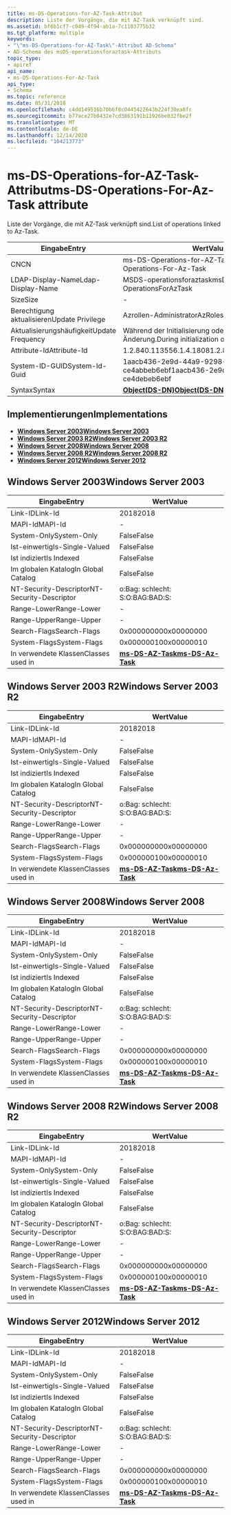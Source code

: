 ```yaml
---
title: ms-DS-Operations-for-AZ-Task-Attribut
description: Liste der Vorgänge, die mit AZ-Task verknüpft sind.
ms.assetid: bf6b1cf7-c049-4f94-ab1a-7c1103775b32
ms.tgt_platform: multiple
keywords:
- "\"ms-DS-Operations-for-AZ-Task\"-Attribut AD-Schema"
- AD-Schema des msDS-operationsforaztask-Attributs
topic_type:
- apiref
api_name:
- ms-DS-Operations-For-Az-Task
api_type:
- Schema
ms.topic: reference
ms.date: 05/31/2018
ms.openlocfilehash: c4dd149516b70b6f8c0445422643b224f30ea8fc
ms.sourcegitcommit: b77ace27b0432e7cd3863191b11926be032fbe2f
ms.translationtype: MT
ms.contentlocale: de-DE
ms.lasthandoff: 12/14/2020
ms.locfileid: "104213773"
---
```

# <a name="ms-ds-operations-for-az-task-attribute"></a><span data-ttu-id="7e84b-105">ms-DS-Operations-for-AZ-Task-Attribut</span><span class="sxs-lookup"><span data-stu-id="7e84b-105">ms-DS-Operations-For-Az-Task attribute</span></span>

<span data-ttu-id="7e84b-106">Liste der Vorgänge, die mit AZ-Task verknüpft sind.</span><span class="sxs-lookup"><span data-stu-id="7e84b-106">List of operations linked to Az-Task.</span></span>



| <span data-ttu-id="7e84b-107">Eingabe</span><span class="sxs-lookup"><span data-stu-id="7e84b-107">Entry</span></span> | <span data-ttu-id="7e84b-108">Wert</span><span class="sxs-lookup"><span data-stu-id="7e84b-108">Value</span></span> |
|-------------------|-----------------------------------------|
| <span data-ttu-id="7e84b-109">CN</span><span class="sxs-lookup"><span data-stu-id="7e84b-109">CN</span></span>                | <span data-ttu-id="7e84b-110">ms-DS-Operations-for-AZ-Task</span><span class="sxs-lookup"><span data-stu-id="7e84b-110">ms-DS-Operations-For-Az-Task</span></span>            |
| <span data-ttu-id="7e84b-111">LDAP-Display-Name</span><span class="sxs-lookup"><span data-stu-id="7e84b-111">Ldap-Display-Name</span></span> | <span data-ttu-id="7e84b-112">MSDS-operationsforaztask</span><span class="sxs-lookup"><span data-stu-id="7e84b-112">msDS-OperationsForAzTask</span></span>                |
| <span data-ttu-id="7e84b-113">Size</span><span class="sxs-lookup"><span data-stu-id="7e84b-113">Size</span></span>              | \-                                      |
| <span data-ttu-id="7e84b-114">Berechtigung aktualisieren</span><span class="sxs-lookup"><span data-stu-id="7e84b-114">Update Privilege</span></span>  | <span data-ttu-id="7e84b-115">Azrollen-Administrator</span><span class="sxs-lookup"><span data-stu-id="7e84b-115">AzRoles admin</span></span>                           |
| <span data-ttu-id="7e84b-116">Aktualisierungshäufigkeit</span><span class="sxs-lookup"><span data-stu-id="7e84b-116">Update Frequency</span></span>  | <span data-ttu-id="7e84b-117">Während der Initialisierung oder Richtlinien Änderung.</span><span class="sxs-lookup"><span data-stu-id="7e84b-117">During initialization or policy change.</span></span> |
| <span data-ttu-id="7e84b-118">Attribute-Id</span><span class="sxs-lookup"><span data-stu-id="7e84b-118">Attribute-Id</span></span>      | <span data-ttu-id="7e84b-119">1.2.840.113556.1.4.1808</span><span class="sxs-lookup"><span data-stu-id="7e84b-119">1.2.840.113556.1.4.1808</span></span>                 |
| <span data-ttu-id="7e84b-120">System-ID-GUID</span><span class="sxs-lookup"><span data-stu-id="7e84b-120">System-Id-Guid</span></span>    | <span data-ttu-id="7e84b-121">1aacb436-2e9d-44a9-9298-ce4abbeb6ebf</span><span class="sxs-lookup"><span data-stu-id="7e84b-121">1aacb436-2e9d-44a9-9298-ce4debeb6ebf</span></span>    |
| <span data-ttu-id="7e84b-122">Syntax</span><span class="sxs-lookup"><span data-stu-id="7e84b-122">Syntax</span></span>            | [<span data-ttu-id="7e84b-123">**Object(DS-DN)**</span><span class="sxs-lookup"><span data-stu-id="7e84b-123">**Object(DS-DN)**</span></span>](s-object-ds-dn.md) |



## <a name="implementations"></a><span data-ttu-id="7e84b-124">Implementierungen</span><span class="sxs-lookup"><span data-stu-id="7e84b-124">Implementations</span></span>

-   [<span data-ttu-id="7e84b-125">**Windows Server 2003**</span><span class="sxs-lookup"><span data-stu-id="7e84b-125">**Windows Server 2003**</span></span>](#windows-server-2003)
-   [<span data-ttu-id="7e84b-126">**Windows Server 2003 R2**</span><span class="sxs-lookup"><span data-stu-id="7e84b-126">**Windows Server 2003 R2**</span></span>](#windows-server-2003-r2)
-   [<span data-ttu-id="7e84b-127">**Windows Server 2008**</span><span class="sxs-lookup"><span data-stu-id="7e84b-127">**Windows Server 2008**</span></span>](#windows-server-2008)
-   [<span data-ttu-id="7e84b-128">**Windows Server 2008 R2**</span><span class="sxs-lookup"><span data-stu-id="7e84b-128">**Windows Server 2008 R2**</span></span>](#windows-server-2008-r2)
-   [<span data-ttu-id="7e84b-129">**Windows Server 2012**</span><span class="sxs-lookup"><span data-stu-id="7e84b-129">**Windows Server 2012**</span></span>](#windows-server-2012)

## <a name="windows-server-2003"></a><span data-ttu-id="7e84b-130">Windows Server 2003</span><span class="sxs-lookup"><span data-stu-id="7e84b-130">Windows Server 2003</span></span>



| <span data-ttu-id="7e84b-131">Eingabe</span><span class="sxs-lookup"><span data-stu-id="7e84b-131">Entry</span></span> | <span data-ttu-id="7e84b-132">Wert</span><span class="sxs-lookup"><span data-stu-id="7e84b-132">Value</span></span> |
|------------------------|---------------------------------------------------|
| <span data-ttu-id="7e84b-133">Link-ID</span><span class="sxs-lookup"><span data-stu-id="7e84b-133">Link-Id</span></span>                | <span data-ttu-id="7e84b-134">2018</span><span class="sxs-lookup"><span data-stu-id="7e84b-134">2018</span></span>                                              |
| <span data-ttu-id="7e84b-135">MAPI-Id</span><span class="sxs-lookup"><span data-stu-id="7e84b-135">MAPI-Id</span></span>                | \-                                                |
| <span data-ttu-id="7e84b-136">System-Only</span><span class="sxs-lookup"><span data-stu-id="7e84b-136">System-Only</span></span>            | <span data-ttu-id="7e84b-137">False</span><span class="sxs-lookup"><span data-stu-id="7e84b-137">False</span></span>                                             |
| <span data-ttu-id="7e84b-138">Ist-einwertig</span><span class="sxs-lookup"><span data-stu-id="7e84b-138">Is-Single-Valued</span></span>       | <span data-ttu-id="7e84b-139">False</span><span class="sxs-lookup"><span data-stu-id="7e84b-139">False</span></span>                                             |
| <span data-ttu-id="7e84b-140">Ist indiziert</span><span class="sxs-lookup"><span data-stu-id="7e84b-140">Is Indexed</span></span>             | <span data-ttu-id="7e84b-141">False</span><span class="sxs-lookup"><span data-stu-id="7e84b-141">False</span></span>                                             |
| <span data-ttu-id="7e84b-142">Im globalen Katalog</span><span class="sxs-lookup"><span data-stu-id="7e84b-142">In Global Catalog</span></span>      | <span data-ttu-id="7e84b-143">False</span><span class="sxs-lookup"><span data-stu-id="7e84b-143">False</span></span>                                             |
| <span data-ttu-id="7e84b-144">NT-Security-Descriptor</span><span class="sxs-lookup"><span data-stu-id="7e84b-144">NT-Security-Descriptor</span></span> | <span data-ttu-id="7e84b-145">o:Bag: schlecht: S:</span><span class="sxs-lookup"><span data-stu-id="7e84b-145">O:BAG:BAD:S:</span></span>                                      |
| <span data-ttu-id="7e84b-146">Range-Lower</span><span class="sxs-lookup"><span data-stu-id="7e84b-146">Range-Lower</span></span>            | \-                                                |
| <span data-ttu-id="7e84b-147">Range-Upper</span><span class="sxs-lookup"><span data-stu-id="7e84b-147">Range-Upper</span></span>            | \-                                                |
| <span data-ttu-id="7e84b-148">Search-Flags</span><span class="sxs-lookup"><span data-stu-id="7e84b-148">Search-Flags</span></span>           | <span data-ttu-id="7e84b-149">0x00000000</span><span class="sxs-lookup"><span data-stu-id="7e84b-149">0x00000000</span></span>                                        |
| <span data-ttu-id="7e84b-150">System-Flags</span><span class="sxs-lookup"><span data-stu-id="7e84b-150">System-Flags</span></span>           | <span data-ttu-id="7e84b-151">0x00000010</span><span class="sxs-lookup"><span data-stu-id="7e84b-151">0x00000010</span></span>                                        |
| <span data-ttu-id="7e84b-152">In verwendete Klassen</span><span class="sxs-lookup"><span data-stu-id="7e84b-152">Classes used in</span></span>        | [<span data-ttu-id="7e84b-153">**ms-DS-AZ-Task**</span><span class="sxs-lookup"><span data-stu-id="7e84b-153">**ms-DS-Az-Task**</span></span>](c-msds-aztask.md)<br/> |



## <a name="windows-server-2003-r2"></a><span data-ttu-id="7e84b-154">Windows Server 2003 R2</span><span class="sxs-lookup"><span data-stu-id="7e84b-154">Windows Server 2003 R2</span></span>



| <span data-ttu-id="7e84b-155">Eingabe</span><span class="sxs-lookup"><span data-stu-id="7e84b-155">Entry</span></span> | <span data-ttu-id="7e84b-156">Wert</span><span class="sxs-lookup"><span data-stu-id="7e84b-156">Value</span></span> |
|------------------------|---------------------------------------------------|
| <span data-ttu-id="7e84b-157">Link-ID</span><span class="sxs-lookup"><span data-stu-id="7e84b-157">Link-Id</span></span>                | <span data-ttu-id="7e84b-158">2018</span><span class="sxs-lookup"><span data-stu-id="7e84b-158">2018</span></span>                                              |
| <span data-ttu-id="7e84b-159">MAPI-Id</span><span class="sxs-lookup"><span data-stu-id="7e84b-159">MAPI-Id</span></span>                | \-                                                |
| <span data-ttu-id="7e84b-160">System-Only</span><span class="sxs-lookup"><span data-stu-id="7e84b-160">System-Only</span></span>            | <span data-ttu-id="7e84b-161">False</span><span class="sxs-lookup"><span data-stu-id="7e84b-161">False</span></span>                                             |
| <span data-ttu-id="7e84b-162">Ist-einwertig</span><span class="sxs-lookup"><span data-stu-id="7e84b-162">Is-Single-Valued</span></span>       | <span data-ttu-id="7e84b-163">False</span><span class="sxs-lookup"><span data-stu-id="7e84b-163">False</span></span>                                             |
| <span data-ttu-id="7e84b-164">Ist indiziert</span><span class="sxs-lookup"><span data-stu-id="7e84b-164">Is Indexed</span></span>             | <span data-ttu-id="7e84b-165">False</span><span class="sxs-lookup"><span data-stu-id="7e84b-165">False</span></span>                                             |
| <span data-ttu-id="7e84b-166">Im globalen Katalog</span><span class="sxs-lookup"><span data-stu-id="7e84b-166">In Global Catalog</span></span>      | <span data-ttu-id="7e84b-167">False</span><span class="sxs-lookup"><span data-stu-id="7e84b-167">False</span></span>                                             |
| <span data-ttu-id="7e84b-168">NT-Security-Descriptor</span><span class="sxs-lookup"><span data-stu-id="7e84b-168">NT-Security-Descriptor</span></span> | <span data-ttu-id="7e84b-169">o:Bag: schlecht: S:</span><span class="sxs-lookup"><span data-stu-id="7e84b-169">O:BAG:BAD:S:</span></span>                                      |
| <span data-ttu-id="7e84b-170">Range-Lower</span><span class="sxs-lookup"><span data-stu-id="7e84b-170">Range-Lower</span></span>            | \-                                                |
| <span data-ttu-id="7e84b-171">Range-Upper</span><span class="sxs-lookup"><span data-stu-id="7e84b-171">Range-Upper</span></span>            | \-                                                |
| <span data-ttu-id="7e84b-172">Search-Flags</span><span class="sxs-lookup"><span data-stu-id="7e84b-172">Search-Flags</span></span>           | <span data-ttu-id="7e84b-173">0x00000000</span><span class="sxs-lookup"><span data-stu-id="7e84b-173">0x00000000</span></span>                                        |
| <span data-ttu-id="7e84b-174">System-Flags</span><span class="sxs-lookup"><span data-stu-id="7e84b-174">System-Flags</span></span>           | <span data-ttu-id="7e84b-175">0x00000010</span><span class="sxs-lookup"><span data-stu-id="7e84b-175">0x00000010</span></span>                                        |
| <span data-ttu-id="7e84b-176">In verwendete Klassen</span><span class="sxs-lookup"><span data-stu-id="7e84b-176">Classes used in</span></span>        | [<span data-ttu-id="7e84b-177">**ms-DS-AZ-Task**</span><span class="sxs-lookup"><span data-stu-id="7e84b-177">**ms-DS-Az-Task**</span></span>](c-msds-aztask.md)<br/> |



## <a name="windows-server-2008"></a><span data-ttu-id="7e84b-178">Windows Server 2008</span><span class="sxs-lookup"><span data-stu-id="7e84b-178">Windows Server 2008</span></span>



| <span data-ttu-id="7e84b-179">Eingabe</span><span class="sxs-lookup"><span data-stu-id="7e84b-179">Entry</span></span> | <span data-ttu-id="7e84b-180">Wert</span><span class="sxs-lookup"><span data-stu-id="7e84b-180">Value</span></span> |
|------------------------|---------------------------------------------------|
| <span data-ttu-id="7e84b-181">Link-ID</span><span class="sxs-lookup"><span data-stu-id="7e84b-181">Link-Id</span></span>                | <span data-ttu-id="7e84b-182">2018</span><span class="sxs-lookup"><span data-stu-id="7e84b-182">2018</span></span>                                              |
| <span data-ttu-id="7e84b-183">MAPI-Id</span><span class="sxs-lookup"><span data-stu-id="7e84b-183">MAPI-Id</span></span>                | \-                                                |
| <span data-ttu-id="7e84b-184">System-Only</span><span class="sxs-lookup"><span data-stu-id="7e84b-184">System-Only</span></span>            | <span data-ttu-id="7e84b-185">False</span><span class="sxs-lookup"><span data-stu-id="7e84b-185">False</span></span>                                             |
| <span data-ttu-id="7e84b-186">Ist-einwertig</span><span class="sxs-lookup"><span data-stu-id="7e84b-186">Is-Single-Valued</span></span>       | <span data-ttu-id="7e84b-187">False</span><span class="sxs-lookup"><span data-stu-id="7e84b-187">False</span></span>                                             |
| <span data-ttu-id="7e84b-188">Ist indiziert</span><span class="sxs-lookup"><span data-stu-id="7e84b-188">Is Indexed</span></span>             | <span data-ttu-id="7e84b-189">False</span><span class="sxs-lookup"><span data-stu-id="7e84b-189">False</span></span>                                             |
| <span data-ttu-id="7e84b-190">Im globalen Katalog</span><span class="sxs-lookup"><span data-stu-id="7e84b-190">In Global Catalog</span></span>      | <span data-ttu-id="7e84b-191">False</span><span class="sxs-lookup"><span data-stu-id="7e84b-191">False</span></span>                                             |
| <span data-ttu-id="7e84b-192">NT-Security-Descriptor</span><span class="sxs-lookup"><span data-stu-id="7e84b-192">NT-Security-Descriptor</span></span> | <span data-ttu-id="7e84b-193">o:Bag: schlecht: S:</span><span class="sxs-lookup"><span data-stu-id="7e84b-193">O:BAG:BAD:S:</span></span>                                      |
| <span data-ttu-id="7e84b-194">Range-Lower</span><span class="sxs-lookup"><span data-stu-id="7e84b-194">Range-Lower</span></span>            | \-                                                |
| <span data-ttu-id="7e84b-195">Range-Upper</span><span class="sxs-lookup"><span data-stu-id="7e84b-195">Range-Upper</span></span>            | \-                                                |
| <span data-ttu-id="7e84b-196">Search-Flags</span><span class="sxs-lookup"><span data-stu-id="7e84b-196">Search-Flags</span></span>           | <span data-ttu-id="7e84b-197">0x00000000</span><span class="sxs-lookup"><span data-stu-id="7e84b-197">0x00000000</span></span>                                        |
| <span data-ttu-id="7e84b-198">System-Flags</span><span class="sxs-lookup"><span data-stu-id="7e84b-198">System-Flags</span></span>           | <span data-ttu-id="7e84b-199">0x00000010</span><span class="sxs-lookup"><span data-stu-id="7e84b-199">0x00000010</span></span>                                        |
| <span data-ttu-id="7e84b-200">In verwendete Klassen</span><span class="sxs-lookup"><span data-stu-id="7e84b-200">Classes used in</span></span>        | [<span data-ttu-id="7e84b-201">**ms-DS-AZ-Task**</span><span class="sxs-lookup"><span data-stu-id="7e84b-201">**ms-DS-Az-Task**</span></span>](c-msds-aztask.md)<br/> |



## <a name="windows-server-2008-r2"></a><span data-ttu-id="7e84b-202">Windows Server 2008 R2</span><span class="sxs-lookup"><span data-stu-id="7e84b-202">Windows Server 2008 R2</span></span>



| <span data-ttu-id="7e84b-203">Eingabe</span><span class="sxs-lookup"><span data-stu-id="7e84b-203">Entry</span></span> | <span data-ttu-id="7e84b-204">Wert</span><span class="sxs-lookup"><span data-stu-id="7e84b-204">Value</span></span> |
|------------------------|---------------------------------------------------|
| <span data-ttu-id="7e84b-205">Link-ID</span><span class="sxs-lookup"><span data-stu-id="7e84b-205">Link-Id</span></span>                | <span data-ttu-id="7e84b-206">2018</span><span class="sxs-lookup"><span data-stu-id="7e84b-206">2018</span></span>                                              |
| <span data-ttu-id="7e84b-207">MAPI-Id</span><span class="sxs-lookup"><span data-stu-id="7e84b-207">MAPI-Id</span></span>                | \-                                                |
| <span data-ttu-id="7e84b-208">System-Only</span><span class="sxs-lookup"><span data-stu-id="7e84b-208">System-Only</span></span>            | <span data-ttu-id="7e84b-209">False</span><span class="sxs-lookup"><span data-stu-id="7e84b-209">False</span></span>                                             |
| <span data-ttu-id="7e84b-210">Ist-einwertig</span><span class="sxs-lookup"><span data-stu-id="7e84b-210">Is-Single-Valued</span></span>       | <span data-ttu-id="7e84b-211">False</span><span class="sxs-lookup"><span data-stu-id="7e84b-211">False</span></span>                                             |
| <span data-ttu-id="7e84b-212">Ist indiziert</span><span class="sxs-lookup"><span data-stu-id="7e84b-212">Is Indexed</span></span>             | <span data-ttu-id="7e84b-213">False</span><span class="sxs-lookup"><span data-stu-id="7e84b-213">False</span></span>                                             |
| <span data-ttu-id="7e84b-214">Im globalen Katalog</span><span class="sxs-lookup"><span data-stu-id="7e84b-214">In Global Catalog</span></span>      | <span data-ttu-id="7e84b-215">False</span><span class="sxs-lookup"><span data-stu-id="7e84b-215">False</span></span>                                             |
| <span data-ttu-id="7e84b-216">NT-Security-Descriptor</span><span class="sxs-lookup"><span data-stu-id="7e84b-216">NT-Security-Descriptor</span></span> | <span data-ttu-id="7e84b-217">o:Bag: schlecht: S:</span><span class="sxs-lookup"><span data-stu-id="7e84b-217">O:BAG:BAD:S:</span></span>                                      |
| <span data-ttu-id="7e84b-218">Range-Lower</span><span class="sxs-lookup"><span data-stu-id="7e84b-218">Range-Lower</span></span>            | \-                                                |
| <span data-ttu-id="7e84b-219">Range-Upper</span><span class="sxs-lookup"><span data-stu-id="7e84b-219">Range-Upper</span></span>            | \-                                                |
| <span data-ttu-id="7e84b-220">Search-Flags</span><span class="sxs-lookup"><span data-stu-id="7e84b-220">Search-Flags</span></span>           | <span data-ttu-id="7e84b-221">0x00000000</span><span class="sxs-lookup"><span data-stu-id="7e84b-221">0x00000000</span></span>                                        |
| <span data-ttu-id="7e84b-222">System-Flags</span><span class="sxs-lookup"><span data-stu-id="7e84b-222">System-Flags</span></span>           | <span data-ttu-id="7e84b-223">0x00000010</span><span class="sxs-lookup"><span data-stu-id="7e84b-223">0x00000010</span></span>                                        |
| <span data-ttu-id="7e84b-224">In verwendete Klassen</span><span class="sxs-lookup"><span data-stu-id="7e84b-224">Classes used in</span></span>        | [<span data-ttu-id="7e84b-225">**ms-DS-AZ-Task**</span><span class="sxs-lookup"><span data-stu-id="7e84b-225">**ms-DS-Az-Task**</span></span>](c-msds-aztask.md)<br/> |



## <a name="windows-server-2012"></a><span data-ttu-id="7e84b-226">Windows Server 2012</span><span class="sxs-lookup"><span data-stu-id="7e84b-226">Windows Server 2012</span></span>



| <span data-ttu-id="7e84b-227">Eingabe</span><span class="sxs-lookup"><span data-stu-id="7e84b-227">Entry</span></span> | <span data-ttu-id="7e84b-228">Wert</span><span class="sxs-lookup"><span data-stu-id="7e84b-228">Value</span></span> |
|------------------------|---------------------------------------------------|
| <span data-ttu-id="7e84b-229">Link-ID</span><span class="sxs-lookup"><span data-stu-id="7e84b-229">Link-Id</span></span>                | <span data-ttu-id="7e84b-230">2018</span><span class="sxs-lookup"><span data-stu-id="7e84b-230">2018</span></span>                                              |
| <span data-ttu-id="7e84b-231">MAPI-Id</span><span class="sxs-lookup"><span data-stu-id="7e84b-231">MAPI-Id</span></span>                | \-                                                |
| <span data-ttu-id="7e84b-232">System-Only</span><span class="sxs-lookup"><span data-stu-id="7e84b-232">System-Only</span></span>            | <span data-ttu-id="7e84b-233">False</span><span class="sxs-lookup"><span data-stu-id="7e84b-233">False</span></span>                                             |
| <span data-ttu-id="7e84b-234">Ist-einwertig</span><span class="sxs-lookup"><span data-stu-id="7e84b-234">Is-Single-Valued</span></span>       | <span data-ttu-id="7e84b-235">False</span><span class="sxs-lookup"><span data-stu-id="7e84b-235">False</span></span>                                             |
| <span data-ttu-id="7e84b-236">Ist indiziert</span><span class="sxs-lookup"><span data-stu-id="7e84b-236">Is Indexed</span></span>             | <span data-ttu-id="7e84b-237">False</span><span class="sxs-lookup"><span data-stu-id="7e84b-237">False</span></span>                                             |
| <span data-ttu-id="7e84b-238">Im globalen Katalog</span><span class="sxs-lookup"><span data-stu-id="7e84b-238">In Global Catalog</span></span>      | <span data-ttu-id="7e84b-239">False</span><span class="sxs-lookup"><span data-stu-id="7e84b-239">False</span></span>                                             |
| <span data-ttu-id="7e84b-240">NT-Security-Descriptor</span><span class="sxs-lookup"><span data-stu-id="7e84b-240">NT-Security-Descriptor</span></span> | <span data-ttu-id="7e84b-241">o:Bag: schlecht: S:</span><span class="sxs-lookup"><span data-stu-id="7e84b-241">O:BAG:BAD:S:</span></span>                                      |
| <span data-ttu-id="7e84b-242">Range-Lower</span><span class="sxs-lookup"><span data-stu-id="7e84b-242">Range-Lower</span></span>            | \-                                                |
| <span data-ttu-id="7e84b-243">Range-Upper</span><span class="sxs-lookup"><span data-stu-id="7e84b-243">Range-Upper</span></span>            | \-                                                |
| <span data-ttu-id="7e84b-244">Search-Flags</span><span class="sxs-lookup"><span data-stu-id="7e84b-244">Search-Flags</span></span>           | <span data-ttu-id="7e84b-245">0x00000000</span><span class="sxs-lookup"><span data-stu-id="7e84b-245">0x00000000</span></span>                                        |
| <span data-ttu-id="7e84b-246">System-Flags</span><span class="sxs-lookup"><span data-stu-id="7e84b-246">System-Flags</span></span>           | <span data-ttu-id="7e84b-247">0x00000010</span><span class="sxs-lookup"><span data-stu-id="7e84b-247">0x00000010</span></span>                                        |
| <span data-ttu-id="7e84b-248">In verwendete Klassen</span><span class="sxs-lookup"><span data-stu-id="7e84b-248">Classes used in</span></span>        | [<span data-ttu-id="7e84b-249">**ms-DS-AZ-Task**</span><span class="sxs-lookup"><span data-stu-id="7e84b-249">**ms-DS-Az-Task**</span></span>](c-msds-aztask.md)<br/> |



 

 





